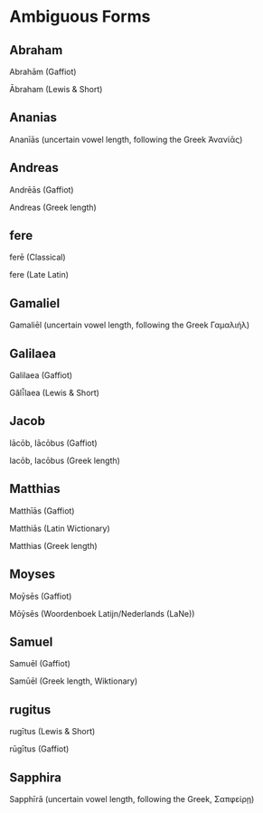# Ambiguous Forms

## Abraham

Abrahām (Gaffiot)

Ābraham (Lewis & Short)

## Ananias

Ananīās (uncertain vowel length, following the Greek Ἀνανίᾱς)

## Andreas

Andrēās (Gaffiot)

Andreas (Greek length)

## fere

ferē (Classical)

fere (Late Latin)

## Gamaliel

Gamaliēl (uncertain vowel length, following the Greek Γαμαλιήλ)

## Galilaea

Galilaea (Gaffiot)

Gălī̆laea (Lewis & Short)

## Jacob

Iācōb, Iācōbus (Gaffiot)

Iacōb, Iacōbus (Greek length)

## Matthias

Matthīās (Gaffiot)

Matthiās (Latin Wictionary)

Matthias (Greek length)

## Moyses

Moȳsēs (Gaffiot)

Mōȳsēs (Woordenboek Latijn/Nederlands (LaNe))

## Samuel

Samuēl (Gaffiot)

Samūēl (Greek length, Wiktionary)

## rugitus

rugītus (Lewis & Short)

rūgītus (Gaffiot)

## Sapphira

Sapphīrā (uncertain vowel length, following the Greek, Σαπφείρῃ)
